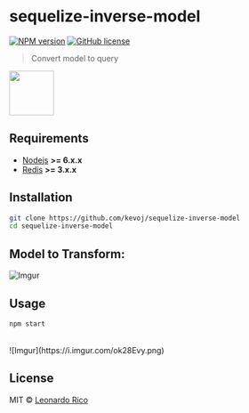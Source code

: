# sequelize-inverse-model

[![NPM version](https://badge.fury.io/js/redis-jwt.svg)](https://npmjs.org/package/sequelize-inverse-model) 
[![GitHub license](https://img.shields.io/badge/license-MIT-brightgreen.svg?style=flat-square)](https://raw.githubusercontent.com/kevoj/redis-jwt/master/LICENSE)

> Convert model to query

<a><img src="http://docs.sequelizejs.com/manual/asset/logo-small.png" width="80"></a>

## Requirements

- [Nodejs](https://nodejs.org) **>= 6.x.x** 
- [Redis](https://redis.io)  **>= 3.x.x**

## Installation


```bash
git clone https://github.com/kevoj/sequelize-inverse-model
cd sequelize-inverse-model
```

## Model to Transform:

![Imgur](https://i.imgur.com/TwZge9A.png)

## Usage

```bash
npm start
```

<br/>
![Imgur](https://i.imgur.com/ok28Evy.png)


## License

MIT © [Leonardo Rico](https://github.com/kevoj/sequelize-inverse-model/blob/master/LICENSE)